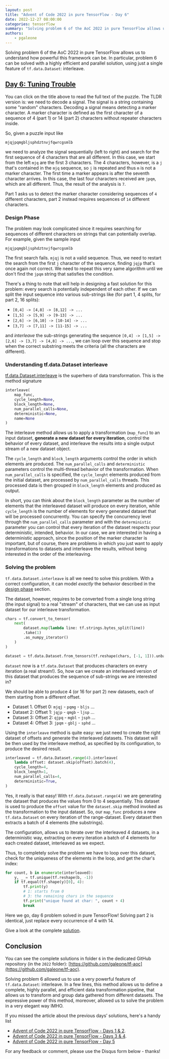 ```yaml
---
layout: post
title: "Advent of Code 2022 in pure TensorFlow - Day 6"
date: 2022-12-27 08:00:00
categories: tensorflow
summary: "Solving problem 6 of the AoC 2022 in pure TensorFlow allows us to understand how powerful this framework can be. In particular, problem 6 can be solved with a highly efficient and parallel solution, using just a single feature of tf.data.Dataset: interleave."
authors:
    - pgaleone
---
```


Solving problem 6 of the AoC 2022 in pure TensorFlow allows us to understand how powerful this framework can be. In particular, problem 6 can be solved with a highly efficient and parallel solution, using just a single feature of `tf.data.Dataset`: interleave.

## [Day 6: Tuning Trouble](https://adventofcode.com/2022/day/6)

You can click on the title above to read the full text of the puzzle. The TLDR version is: we need to decode a signal. The signal is a string containing some "random" characters. Decoding a signal means detecting a marker character. A marker character is defined as the first character of a sequence of 4 (part 1) or 14 (part 2) characters without repeater characters inside.

So, given a puzzle input like
```
mjqjpqmgbljsphdztnvjfqwrcgsmlb
```

we need to analyze the signal sequentially (left to right) and search for the first sequence of 4 characters that are all different. In this case, we start from the left `mjq` are the first 3 characters. The 4 characters, however, is a `j` that's contained in the `mjq` sequence, so `j` is repeated and thus `m` is not a marker character. The first time a marker appears is after the seventh character arrives. In this case, the last four characters received are `jpqm`, which are all different. Thus, the result of the analysis is `7`.

Part 1 asks us to detect the marker character considering sequences of `4` different characters, part 2 instead requires sequences of `14` different characters.

### Design Phase

The problem may look complicated since it requires searching for sequences of different characters on strings that can potentially overlap. For example, given the sample input

```
mjqjpqmgbljsphdztnvjfqwrcgsmlb
```

The first search fails. `mjqj` is not a valid sequence. Thus, we need to restart the search from the first `j` character of the sequence, finding `jqjp` that's once again not correct. We need to repeat this very same algorithm until we don't find the `jpqm` string that satisfies the condition.

There's a thing to note that will help in designing a fast solution for this problem: every search is potentially independent of each other. If we can split the input sequence into various sub-strings like (for part 1, 4 splits, for part 2, 16 splits):

- `[0,4] -> [4,8] -> [8,12] -> ...`
- `[1,5] -> [5,9] -> [9-13] -> ...`
- `[2,6] -> [6,10] -> [10-14] -> ...`
- `[3,7] -> [7,11] -> [11-15] -> ...`

and *interleave* the sub-strings generating the sequence `[0,4] -> [1,5] -> [2,6] -> [3,7] -> [4,8] -> ...`, we can loop over this sequence and stop when the correct substring meets the criteria (all the characters are different).

### Understanding tf.data.Dataset interleave

[tf.data.Dataset.interleave](https://www.tensorflow.org/api_docs/python/tf/data/Dataset#interleave) is the superhero of data transformation. This is the method signature

```python
interleave(
    map_func,
    cycle_length=None,
    block_length=None,
    num_parallel_calls=None,
    deterministic=None,
    name=None
)
```

The interleave method allows us to apply a transformation (`map_func`) to an input dataset, **generate a new dataset for every iteration**, control the behavior of every dataset, and interleave the results into a single output stream of a new dataset object.

The `cycle_length` and `block_length` arguments control the order in which elements are produced. The `num_parallel_calls` and `deterministic` parameters control the multi-thread behavior of the transformation. When `num_parallel_calls` is specified, the `cycle_lenght` elements produced from the initial dataset, are processed by `num_parallel_calls` threads. This processed data is then grouped in `block_length` elements and produced as output.

In short, you can think about the `block_length` parameter as the number of elements that the interleaved dataset will produce on every iteration, while `cycle_length` is the number of elements for every generated dataset that will be processed concurrently. You can specify the concurrency level through the `num_parallel_calls` parameter and with the `deterministic` parameter you can control that every iteration of the dataset respects your deterministic, intended, behavior. In our case, we are interested in having a deterministic approach, since the position of the marker character is important, but of course, there are problems in which you just want to apply transformations to datasets and interleave the results, without being interested in the order of the interleaving.

### Solving the problem

`tf.data.Dataset.interleave` is all we need to solve this problem. With a correct configuration, it can model *exactly* the behavior described in the [design phase](#design-phase) section.

The dataset, however, requires to be converted from a single long string (the input signal) to a real "stream" of characters, that we can use as input dataset for our interleave transformation.

```python
chars = tf.convert_to_tensor(
    next(
        dataset.map(lambda line: tf.strings.bytes_split(line))
        .take(1)
        .as_numpy_iterator()
    )
)

dataset = tf.data.Dataset.from_tensors(tf.reshape(chars, [-1, 1])).unbatch()
```

`dataset` now is a `tf.data.Dataset` that produces characters on every iteration (a real stream!). So, how can we create an interleaved version of this dataset that produces the sequence of sub-strings we are interested in?

We should be able to produce 4 (or 16 for part 2) new datasets, each of them starting from a different offset.

- Dataset 1. Offset 0: `mjqj` - `pqmg` - `bljs` ...
- Dataset 2: Offset 1: `jqjp` - `qmgb` - `ljsp` ...
- Dataset 3: Offset 2: `qjpq` - `mgbl` - `jsph` ...
- Dataset 4: Offset 3: `jpqm` - `gblj` - `sphd` ...

Using the `interleave` method is quite easy: we just need to create the right dataset of offsets and generate the interleaved datasets. This dataset will be then used by the interleave method, as specified by its configuration, to produce the desired result.

```python
interleaved = tf.data.Dataset.range(4).interleave(
    lambda offset: dataset.skip(offset).batch(4),
    cycle_length=4,
    block_length=1,
    num_parallel_calls=4,
    deterministic=True,
)
```

Yes, it really is that easy! With `tf.data.Dataset.range(4)` we are generating the dataset that produces the values from 0 to 4 sequentially. This dataset is used to produce the `offset` value for the `dataset.skip` method invoked as the transformation to the input dataset. So, our `map_func` produces a new `tf.data.Dataset` on every iteration of the range-dataset. Every dataset then extracts a batch of 4 elements (the substrings).

The configuration, allows us to iterate over the interleaved 4 datasets, in a deterministic way, extracting on every iteration a batch of 4 elements for each created dataset, interleaved as we expect.

Thus, to completely solve the problem we have to loop over this dataset, check for the uniqueness of the elements in the loop, and get the char's index:

```python
for count, b in enumerate(interleaved):
    y, _ = tf.unique(tf.reshape(b, -1))
    if tf.equal(tf.shape(y)[0], 4):
        tf.print(y)
        # 1: starts from 0
        # 3: the remaining chars in the sequence
        tf.print("unique found at char: ", count + 4)
        break
```

Here we go, day 6 problem solved in pure TensorFlow! Solving part 2 is identical, just replace every occurrence of 4 with 14.

Give a look at the complete [solution](https://github.com/galeone/tf-aoc/blob/main/2022/6/main.py).

## Conclusion

You can see the complete solutions in folder `6` in the dedicated GitHub repository (in the `2022` folder): [https://github.com/galeone/tf-aoc](https://github.com/galeone/tf-aoc).

Solving problem 6 allowed us to use a very powerful feature of `tf.data.Dataset`: interleave. In a few lines, this method allows us to define a complete, highly parallel, and efficient data transformation pipeline, that allows us to transform and group data gathered from different datasets. The expressive power of this method, moreover, allowed us to solve the problem in a very elegant way IMHO.

If you missed the article about the previous days’ solutions, here's a handy list

- [Advent of Code 2022 in pure TensorFlow - Days 1 & 2](/tensorflow/2022/12/04/advent-of-code-tensorflow-day-1-and-2/).
- [Advent of Code 2022 in pure TensorFlow - Days 3 & 4](/tensorflow/2022/12/11/advent-of-code-tensorflow-day-3-and-4/).
- [Advent of Code 2022 in pure TensorFlow - Day 5](/tensorflow/2022/12/21/advent-of-code-tensorflow-day-5/)

For any feedback or comment, please use the Disqus form below - thanks!

